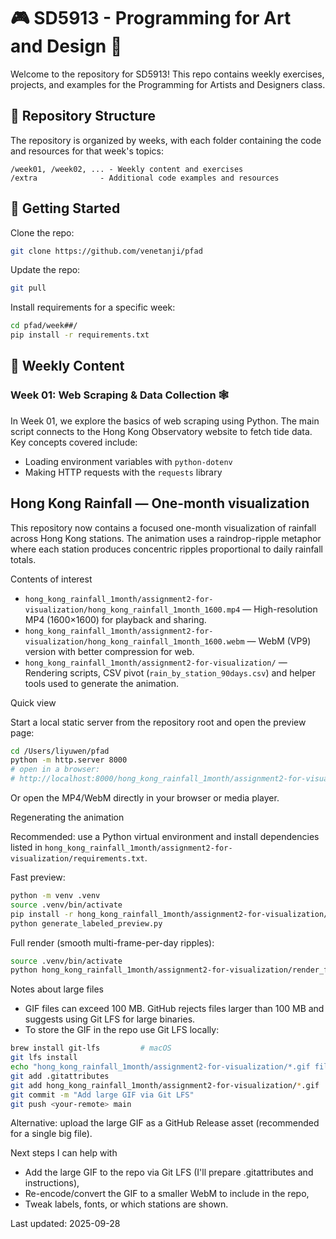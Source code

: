 # 🎮 SD5913 - Programming for Art and Design 🎨

Welcome to the repository for SD5913! This repo contains weekly exercises, projects, and examples for the Programming for Artists and Designers class.

## 📂 Repository Structure

The repository is organized by weeks, with each folder containing the code and resources for that week's topics:

```
/week01, /week02, ... - Weekly content and exercises
/extra              - Additional code examples and resources
```

## 🚀 Getting Started

Clone the repo:
```bash
git clone https://github.com/venetanji/pfad
```

Update the repo:
```bash
git pull
```

Install requirements for a specific week:
```bash
cd pfad/week##/
pip install -r requirements.txt
```

## 📅 Weekly Content

### Week 01: Web Scraping & Data Collection 🕸️

In Week 01, we explore the basics of web scraping using Python. The main script connects to the Hong Kong Observatory website to fetch tide data. Key concepts covered include:

- Loading environment variables with `python-dotenv`
- Making HTTP requests with the `requests` library

## Hong Kong Rainfall — One-month visualization

This repository now contains a focused one-month visualization of rainfall across Hong Kong stations. The animation uses a raindrop-ripple metaphor where each station produces concentric ripples proportional to daily rainfall totals.

Contents of interest

- `hong_kong_rainfall_1month/assignment2-for-visualization/hong_kong_rainfall_1month_1600.mp4` — High-resolution MP4 (1600×1600) for playback and sharing.
- `hong_kong_rainfall_1month/assignment2-for-visualization/hong_kong_rainfall_1month_1600.webm` — WebM (VP9) version with better compression for web.
- `hong_kong_rainfall_1month/assignment2-for-visualization/` — Rendering scripts, CSV pivot (`rain_by_station_90days.csv`) and helper tools used to generate the animation.

Quick view

Start a local static server from the repository root and open the preview page:

```bash
cd /Users/liyuwen/pfad
python -m http.server 8000
# open in a browser:
# http://localhost:8000/hong_kong_rainfall_1month/assignment2-for-visualization/view_animation_fast.html
```

Or open the MP4/WebM directly in your browser or media player.

Regenerating the animation

Recommended: use a Python virtual environment and install dependencies listed in `hong_kong_rainfall_1month/assignment2-for-visualization/requirements.txt`.

Fast preview:

```bash
python -m venv .venv
source .venv/bin/activate
pip install -r hong_kong_rainfall_1month/assignment2-for-visualization/requirements.txt
python generate_labeled_preview.py
```

Full render (smooth multi-frame-per-day ripples):

```bash
source .venv/bin/activate
python hong_kong_rainfall_1month/assignment2-for-visualization/render_fast_custom.py
```

Notes about large files

- GIF files can exceed 100 MB. GitHub rejects files larger than 100 MB and suggests using Git LFS for large binaries.
- To store the GIF in the repo use Git LFS locally:

```bash
brew install git-lfs         # macOS
git lfs install
echo "hong_kong_rainfall_1month/assignment2-for-visualization/*.gif filter=lfs diff=lfs merge=lfs -text" >> .gitattributes
git add .gitattributes
git add hong_kong_rainfall_1month/assignment2-for-visualization/*.gif
git commit -m "Add large GIF via Git LFS"
git push <your-remote> main
```

Alternative: upload the large GIF as a GitHub Release asset (recommended for a single big file).

Next steps I can help with

- Add the large GIF to the repo via Git LFS (I'll prepare .gitattributes and instructions),
- Re-encode/convert the GIF to a smaller WebM to include in the repo,
- Tweak labels, fonts, or which stations are shown.

Last updated: 2025-09-28

